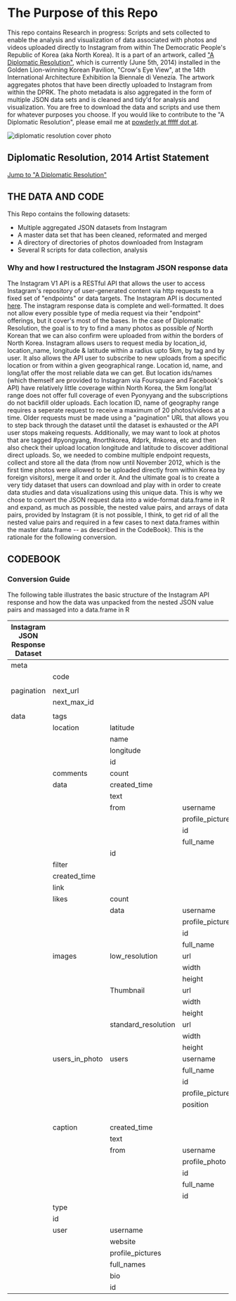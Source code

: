 # The Purpose of this Repo

This repo contains Research in progress: Scripts and sets collected to enable the analysis and visualization of data associated with photos and videos uploaded directly to Instagram from within The Democratic People's Republic of Korea (aka North Korea). It is a part of an artwork, called ["A Diplomatic Resolution"](http://wikipowdia.org/diplomaticresolution), which is currently (June 5th, 2014) installed in the Golden Lion-winning Korean Pavilion, "Crow's Eye View", at the 14th International Architecture Exhibition la Biennale di Venezia. The artwork aggregates photos that have been directly uploaded to Instagram from within the DPRK. The photo metadata is also aggregated in the form of multiple JSON data sets and is cleaned and tidy'd for analysis and visualization. You are free to download the data and scripts and use them for whatever purposes you choose. If you would like to contribute to the "A Diplomatic Resolution", please email me at [powderly at fffff dot at](mailto:powderly@fffff.at).


![diplomatic resolution cover photo](http://wikipowdia.org/images/logo/diplomaticresolution.jpg)
## Diplomatic Resolution, 2014 Artist Statement

[Jump to "A Diplomatic Resolution"](http://wikipowdia.org/diplomaticresolution)

## THE DATA AND CODE

This Repo contains the following datasets:
* Multiple aggregated JSON datasets from Instagram
* A master data set that has been cleaned, reformated and merged
* A directory of directories of photos downloaded from Instagram
* Several R scripts for data collection, analysis

### Why and how I restructured the Instagram JSON response data

The Instagram V1 API is a RESTful API that allows the user to access Instagram's repository of user-generated content via http requests to a fixed set of "endpoints" or data targets. The Instagram API is documented [here](http://instagram.com/developer/#). The instagram response data is complete and well-formatted. It does not allow every possible type of media request via their "endpoint" offerings, but it cover's most of the bases. In the case of Diplomatic Resolution, the goal is to try to find a many photos as possible *of* North Korean that we can also confirm were uploaded from *within* the borders of North Korea. Instagram allows users to request media by location_id, location_name, longitude & latitude within a radius upto 5km, by tag and by user. It also allows the API user to subscribe to new uploads from a specific location or from within a given geographical range. Location id, name, and long/lat offer the most reliable data we can get. But location ids/names (which themself are provided to Instagram via Foursquare and Facebook's API) have relatively little coverage within North Korea, the 5km long/lat range does not offer full coverage of even Pyonyyang and the subscriptions do not backfill older uploads. Each location ID, name of geography range requires a seperate request to receive a maximum of 20 photos/videos at a time. Older requests must be made using a "pagination" URL that allows you to step back through the dataset until the dataset is exhausted or the API user stops makeing requests. Additionally, we may want to look at photos that are tagged #pyongyang, #northkorea, #dprk, #nkorea, etc and then also check their upload location longitude and latitude to discover additional direct uploads. So, we needed to combine multiple endpoint requests, collect and store all the data (from now until November 2012, which is the first time photos were allowed to be uploaded directly from within Korea by foreign visitors), merge it and order it. And the ultimate goal is to create a very tidy dataset that users can download and play with in order to create data studies and data visualizations using this unique data. This is why we chose to convert the JSON request data into a wide-format data.frame in R and expand, as much as possible, the nested value pairs, and arrays of data pairs, provided by Instagram (it is not possible, I think, to get rid of all the nested value pairs and required in a few cases to next data.frames within the master data.frame -- as described in the CodeBook). This is the rationale for the following conversion. 

## CODEBOOK
### Conversion Guide

The following table illustrates the basic structure of the Instagram API response and how the data was unpacked from the nested JSON value pairs and massaged into a data.frame in R

Instagram JSON Response Dataset |      ||                  |           | Reformated, wide-format, Master Data Frame |
--- | --------- |                    ---|              --- |       --- |                                 ---|
meta|           |                       |                  |           |                                    |
    | code      |                       |                  |           |                                    | 
    |           |                       |                  |           |                                    |     
pagination | next_url |                 |                  |           |                                    | 
    | next_max_id |                     |                  |           |                                    | 
    |           |                       |                  |           |                                    | 
data|	tags 	|						|	               |           | tags	
	| location	| latitude				|                  |	       | location_lattitude	
    |           | name					|    		       |           | location_name	
	|		    | longitude				|		           |	       | location_longitude	
	|     	    | id					|				   |		   | location_id	
	| comments	| count					|				   | 	 	   | comments_count	
	|	data	| created_time			|				   |	 	   | comments_data						| created_time
    |           | text					|				   |		   |						 			| text
    |           | from	                | username		   |		   |									| from_username
	|			|                       | profile_picture  |		   |									| from_profile_picture
	|			|	                    | id			   |		   |									| rom_id
	|			|	                    | full_name		   |		   |									| from_full_name
	|		    | id					|				   | 		   |									| comment_id
	| filter	|						|				   |		   | filter	
	| created_time |                    |				   |		   | created_time	
	| link		|						|			       |		   | link	
	| likes	    | count					|				   |		   | likes_count	
    |           | data                  | username		   |		   | likes_data							| username
	|			|	                    | profile_picture  |		   |									| profile_picture
	|			|	                    | id			   |		   |								    | id
	|  			|                 	    | full_name		   |		   | 								    | full_name
	| images	| low_resolution 	    | url			   |		   | image_low_resolution_url	
	|		    |					    | width			   |		   | image_low_resolution_width				   		   			    
	|		   	|	   			        | height	       |		   | image_low_resolution_height	
	|		    | Thumbnail		        | url			   |		   | image_thumnbail_resolution_url	
	|			|				        | width			   |		   | image_thumnbail_resolution_width	
	|			|				        | height		   |		   | image_thumnbail_resolution_height	
	|		  	| standard_resolution	| url			   |		   | image_standard_resolution_url	
	|			|				        | width			   |		   | image_standard_resolution_width	
	|			|					    | height		   |		   | image_standard_resolution_height	
	| users_in_photo | users		    | username	       |		   | users_in_photo						| users_in_photo_username
	|			|					    | full_name		   |		   |				 					| users_in_photo_full_name
	|		    |                       | id			   | 		   | 									| users_in_photo_id
	|			|				        | profile_picture  |		   | 									| users_in_photo_profile_picture
	|			| 						| position	       | x		   |									| users_in_photo_x_position
	|			|					    |                  | y		   |									| users_in_photo_y_position
	| caption   | created_time		    |	               |       	   | caption_created_time	
	|	        | text					|				   |		   | caption_created_text	
	|	        | from	                | username		   |		   | caption_from_username	
	|			|		                | profile_photo	   |		   | caption_from_profile_photo	
	|			|	                    | id			   |		   | caption_from_id	
	|			|	             	    | full_name		   |		   | caption_from_full_name	
	|		 	|		                | id			   |		   | caption_id	
	| type		|					    |                  | 		   |
	| id		|				        |                  |           |
	| user      | username				|				   |		   | user_username	
	|	        | website				|				   |		   | user_website	
	|	        | profile_pictures		|				   |		   | user_profile_picture	
	|	        | full_names			|				   |		   | user_full_names	
	|	        | bio					|				   |		   | user_bio	
	|	        | id					|				   |		   | user_id	
								

